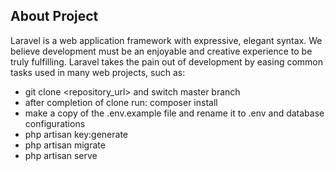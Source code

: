

## About Project

Laravel is a web application framework with expressive, elegant syntax. We believe development must be an enjoyable and creative experience to be truly fulfilling. Laravel takes the pain out of development by easing common tasks used in many web projects, such as:

- git clone <repository_url> and switch master branch
- after completion of clone run: composer install
- make a copy of the .env.example file and rename it to .env and database configurations
- php artisan key:generate
- php artisan migrate
- php artisan serve


